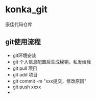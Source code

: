 # konka_git
康佳代码仓库
## git使用流程
* git环境安装
* git 个人信息配置后生成秘钥，私发给我
* git pull 项目
* git add 项目
* git commit -m "xxx提交，修改原因"
* git push xxxx
*
